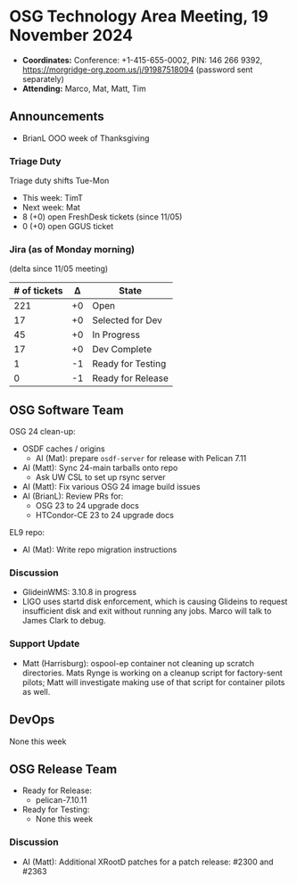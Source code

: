 # OSG Technology Area Meeting, 19 November 2024

-   **Coordinates:** Conference: +1-415-655-0002, PIN: 146 266 9392,
    <https://morgridge-org.zoom.us/j/91987518094> (password sent separately)
-   **Attending:** Marco, Mat, Matt, Tim

## Announcements

-   BrianL OOO week of Thanksgiving

### Triage Duty

Triage duty shifts Tue-Mon

-   This week: TimT
-   Next week: Mat
-   8 (+0) open FreshDesk tickets (since 11/05)
-   0 (+0) open GGUS ticket

### Jira (as of Monday morning)

(delta since 11/05 meeting)

| # of tickets | &Delta; | State             |
|--------------|---------|-------------------|
| 221          | +0      | Open              |
| 17           | +0      | Selected for Dev  |
| 45           | +0      | In Progress       |
| 17           | +0      | Dev Complete      |
| 1            | -1      | Ready for Testing |
| 0            | -1      | Ready for Release |

## OSG Software Team

OSG 24 clean-up:

-   OSDF caches / origins
    - AI (Mat): prepare `osdf-server` for release with Pelican 7.11
-   AI (Matt): Sync 24-main tarballs onto repo
    - Ask UW CSL to set up rsync server
-   AI (Matt): Fix various OSG 24 image build issues
-   AI (BrianL): Review PRs for:
    - OSG 23 to 24 upgrade docs
    - HTCondor-CE 23 to 24 upgrade docs

EL9 repo:
-   AI (Mat): Write repo migration instructions


### Discussion

-   GlideinWMS: 3.10.8 in progress
-   LIGO uses startd disk enforcement, which is causing Glideins to request insufficient disk
    and exit without running any jobs.
    Marco will talk to James Clark to debug.

### Support Update

-   Matt (Harrisburg): ospool-ep container not cleaning up scratch directories.
    Mats Rynge is working on a cleanup script for factory-sent pilots;
    Matt will investigate making use of that script for container pilots as well.

## DevOps

None this week

## OSG Release Team

-   Ready for Release:
    - pelican-7.10.11
-   Ready for Testing:
    - None this week

### Discussion

-   AI (Matt): Additional XRootD patches for a patch release: #2300 and #2363
